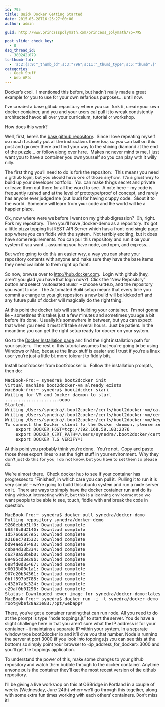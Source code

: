 ```yaml
---
id: 795
title: Quick Docker Getting Started
date: 2015-05-28T16:25:27+00:00
author: admin

guid: http://www.princesspolymath.com/princess_polymath/?p=795

post_slider_check_key:
  - 0
dsq_thread_id:
  - 3802421079
tc-thumb-fld:
  - 'a:2:{s:9:"_thumb_id";s:3:"796";s:11:"_thumb_type";s:5:"thumb";}'
categories:
  - Geek Stuff
  - Web APIs
---
```

Docker&#8217;s cool.  I mentioned this before, but hadn&#8217;t really made a great example for you to use for your own nefarious purposes&#8230; until now.

I&#8217;ve created a base github repository where you can fork it, create your own docker container, and you and your users cal pull it to wreak consistently architected havoc all over your curriculum, tutorial or workshop.

How does this work?

Well, first, here&#8217;s the [base github repository](https://github.com/synedra/docker-demo).  Since I love repeating myself so much I actually put all the instructions there too, so you can bail on this post and go over there and find your way to the shining diamond at the end of the puzzle&#8230; or follow along over here.  Makes no never mind to me, I just want you to have a container you own yourself so you can play with it willy nilly.

The first thing you&#8217;ll need to do is fork the repository.  This means you need a github login, but you should have one of those anyhow.  It&#8217;s a great way to build up your developer portfolio.  You can make things secret and private or leave them out there for all the world to see.  A note here &#8211; my code is frequently rushed and at the level of prototype/proof of concept, and rarely has anyone ever judged me (out loud) for having crappy code.  Shout it to the world.  Someone will learn from your code and the world will be a happier place.

Ok, now where were we before I went on my github digression?  Oh, right. Fork my repository.  Then you&#8217;ll have <yourusername>/docker-demo as a repository. It&#8217;s got a little pizza topping list REST API Server which has a front-end single page app where you can fiddle with the system.  Not terribly exciting, but it does have some requirements. You can pull this repository and run it on your system if you want&#8230; assuming you have node, and npm, and express&#8230;

But we&#8217;re going to do this an easier way, a way you can share your repository contents with anyone and make sure they have the base items they need available to them right up front.

So now, browse over to http://hub.docker.com.  Login with github (hey, aren&#8217;t you glad you have that login now?)  Click the &#8220;New Repository&#8221; button and select &#8220;Automated Build&#8221; &#8211; choose GitHub, and the repository you want to use.  The Automated Build setup means that every time you commit a change to your git repository a new build will be kicked off and any future pulls of docker will magically do the right thing.

At this point the docker hub will start building your container.  I&#8217;m not gonna lie &#8211; sometimes this takes just a few minutes and sometimes you age a bit before it&#8217;s done.  Usually it&#8217;s somewhere in between, but you can expect that when you need it most it&#8217;ll take several hours.  Just be patient. In the meantime you can get the right setup ready for docker on your system.

Go to the [Docker Installation page](https://docs.docker.com/installation/#installation) and find the right installation path for your system.  The rest of this tutorial assumes that you&#8217;re going to be using Windows or Mac, because the linux stuff is easier and I trust if you&#8217;re a linux user you&#8217;re just a little bit more tolerant to fiddly bits.

Install boot2docker from boot2docker.io.  Follow the installation prompts, then do:

<pre>MacBook-Pro:~ synedra$ boot2docker init
Virtual machine boot2docker-vm already exists
MacBook-Pro:~ synedra$ boot2docker start
Waiting for VM and Docker daemon to start
.....................oooo
Started.
Writing /Users/synedra/.boot2docker/certs/boot2docker-vm/ca.pem
Writing /Users/synedra/.boot2docker/certs/boot2docker-vm/cert.pem
Writing /Users/synedra/.boot2docker/certs/boot2docker-vm/key.pem
To connect the Docker client to the Docker daemon, please set:
    export DOCKER_HOST=tcp://192.168.59.103:2376
    export DOCKER_CERT_PATH=/Users/synedra/.boot2docker/certs/boot2docker-vm
    export DOCKER_TLS_VERIFY=1</pre>

At this point you probably think you&#8217;re done.  You&#8217;re not.  Copy and paste those three export lines to set the right stuff in your environment.  Why they don&#8217;t just do this for you, I do not know, but you have to set them so please do.

We&#8217;re almost there.  Check docker hub to see if your container has progressed to &#8220;Finished&#8221;, in which case you can pull it.  Pulling it to run it is very simple &#8211; we&#8217;re going to build this ubuntu system and run a node server on it.  There are ways to simply have the docker container run and do its thing without interacting with it, but this is a learning environment so we want people to be able to see, touch, fiddle with and break the code in question.

<pre>MacBook-Pro:~ synedra$ docker pull synedra/docker-demo
Pulling repository synedra/docker-demo
9260ebbb31f0: Download complete
b68f8c8d2140: Download complete
1d57666667e5: Download complete
a216ec781532: Download complete
bd94ae587483: Download complete
c0ba4d33b334: Download complete
d6278a50beb0: Download complete
89495cd3e29b: Download complete
688fd0d83467: Download complete
e0013b00d1a1: Download complete
907e20b54361: Download complete
0bff597b5788: Download complete
c432b7a3c324: Download complete
c29af0b01296: Download complete
Status: Downloaded newer image for synedra/docker-demo:latest
MacBook-Pro:~ synedra$ docker run -i -t synedra/docker-demo /bin/bash
root@0bef28a21e83:/opt/webapp#
</pre>

There, you&#8217;ve got a container running that can run node. All you need to do at the prompt is type &#8220;node toppings.js&#8221; to start the server. You do have a slight challenge here in that you aren&#8217;t sure what the IP address is for your container &#8211; it maintains a separate IP within your system. In a separate window type boot2docker ip and it&#8217;ll give you that number. Node is running the server at port 3000 (if you look into toppings.js you can see this at the bottom) so simply point your browser to <ip\_address\_for_docker>:3000 and you&#8217;ll get the toppings application.
  
To understand the power of this, make some changes to your github repository and watch them bubble through to the docker container. Anytime anyone pulls the container they&#8217;ll get the most recent version of the github repository.

I&#8217;ll be giving a live workshop on this at OSBridge in Portland in a couple of weeks (Wednesday, June 24th) where we&#8217;ll go through this together, along with some extra fun times working with each others&#8217; containers. Don&#8217;t miss it!